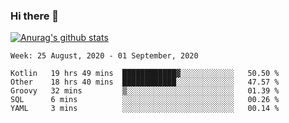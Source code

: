 ### Hi there 👋

[![Anurag's github stats](https://github-readme-stats.vercel.app/api?username=jinserrr&show_icons=true)](https://github.com/anuraghazra/github-readme-stats)


<!--START_SECTION:waka-->
```text
Week: 25 August, 2020 - 01 September, 2020

Kotlin   19 hrs 49 mins  ████████████▓░░░░░░░░░░░░   50.50 % 
Other    18 hrs 40 mins  ████████████░░░░░░░░░░░░░   47.57 % 
Groovy   32 mins         ▒░░░░░░░░░░░░░░░░░░░░░░░░   01.39 % 
SQL      6 mins          ░░░░░░░░░░░░░░░░░░░░░░░░░   00.26 % 
YAML     3 mins          ░░░░░░░░░░░░░░░░░░░░░░░░░   00.14 % 
```
<!--END_SECTION:waka-->
